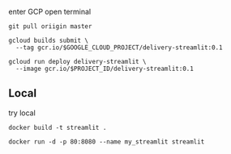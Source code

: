 enter GCP open terminal 

```
git pull oriigin master
```


```
gcloud builds submit \
  --tag gcr.io/$GOOGLE_CLOUD_PROJECT/delivery-streamlit:0.1
```

```
gcloud run deploy delivery-streamlit \
  --image gcr.io/$PROJECT_ID/delivery-streamlit:0.1
```

## Local 

try local 

```
docker build -t streamlit .
```

```
docker run -d -p 80:8080 --name my_streamlit streamlit 
```